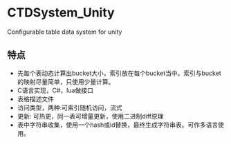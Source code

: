 # CTDSystem_Unity
Configurable table data system for unity

## 特点
- 先每个表动态计算出bucket大小，索引放在每个bucket当中。索引与bucket的映射尽量简单，只使用少量计算。
- C语言实现，C#，lua做接口
- 表格描述文件
- 访问类型，两种:可索引随机访问，流式
- 更新: 可热更，同一表可增量更新，使用二进制diff原理
- 表中字符串收集，使用一个hash或id替换，最终生成字符串表。可作多语言使用。
